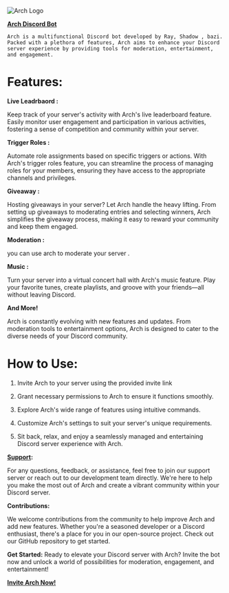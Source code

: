 ![Arch Logo](https://images-ext-1.discordapp.net/external/vRGBbBPFr9CnJM_YIY7u7vyHO6jU4x4d7_1h2nRDfMI/%3Fsize%3D1024/https/cdn.discordapp.com/avatars/1213860294301061122/2287007792f1b1bf8f7868fa9643e1f2.png?format=webp&quality=high&width=256&height=256)



**[Arch Discord Bot](https://discord.com/api/oauth2/authorize?client_id=1213860294301061122&permissions=8&scope=bot%20applications.commands)**



```Arch is a multifunctional Discord bot developed by Ray, Shadow , bazi. Packed with a plethora of features, Arch aims to enhance your Discord server experience by providing tools for moderation, entertainment, and engagement.```

# Features:
**Live Leadrbaord :**

Keep track of your server's activity with Arch's live leaderboard feature. Easily monitor user engagement and participation in various activities, fostering a sense of competition and community within your server.

**Trigger Roles :**

Automate role assignments based on specific triggers or actions. With Arch's trigger roles feature, you can streamline the process of managing roles for your members, ensuring they have access to the appropriate channels and privileges.

**Giveaway :**

Hosting giveaways in your server? Let Arch handle the heavy lifting. From setting up giveaways to moderating entries and selecting winners, Arch simplifies the giveaway process, making it easy to reward your community and keep them engaged.

**Moderation :**

 you can use arch to moderate your server .

**Music :**

Turn your server into a virtual concert hall with Arch's music feature. Play your favorite tunes, create playlists, and groove with your friends—all without leaving Discord.

**And More!**
 
 Arch is constantly evolving with new features and updates. From moderation tools to entertainment options, Arch is designed to cater to the diverse needs of your Discord community.

# How to Use:

1. Invite Arch to your server using the provided invite link

2. Grant necessary permissions to Arch to ensure it functions smoothly.

3. Explore Arch's wide range of features using intuitive commands.

4. Customize Arch's settings to suit your server's unique requirements.

5. Sit back, relax, and enjoy a seamlessly managed and entertaining Discord server experience with Arch.

**[Support](https://discord.gg/archdev):**

For any questions, feedback, or assistance, feel free to join our support server or reach out to our development team directly. We're here to help you make the most out of Arch and create a vibrant community within your Discord server.

**Contributions:**

We welcome contributions from the community to help improve Arch and add new features. Whether you're a seasoned developer or a Discord enthusiast, there's a place for you in our open-source project. Check out our GitHub repository to get started.

**Get Started:**
Ready to elevate your Discord server with Arch? Invite the bot now and unlock a world of possibilities for moderation, engagement, and entertainment!

**[Invite Arch Now!](https://discord.com/api/oauth2/authorize?client_id=1213860294301061122&permissions=8&scope=bot%20applications.commands)**
